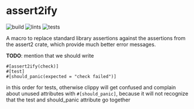 # assert2ify
![build](https://github.com/geo-ant/assert2ify/workflows/build/badge.svg?branch=main)
![lints](https://github.com/geo-ant/assert2ify/workflows/lints/badge.svg?branch=main)
![tests](https://github.com/geo-ant/assert2ify/workflows/tests/badge.svg?branch=main)

A macro to replace standard library assertions against the assertions from the assert2 crate, which provide much better 
error messages.


**TODO**: mention that we should write
``` 
#[assert2ify(check)]
#[test]
#[should_panic(expected = "check failed")]
``` 
in this order for tests, otherwise clippy will get confused and complain about
unused attributes with `#[should_panic]`, because it
will not recognize that the test and should_panic attribute
go together